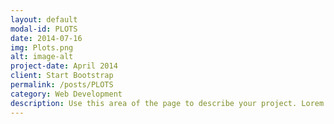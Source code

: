 ```yaml
---
layout: default
modal-id: PLOTS 
date: 2014-07-16
img: Plots.png
alt: image-alt
project-date: April 2014
client: Start Bootstrap
permalink: /posts/PLOTS
category: Web Development
description: Use this area of the page to describe your project. Lorem ipsum dolor sit amet, consectetur adipisicing elit. Mollitia neque assumenda ipsam nihil, molestias magnam, recusandae quos quis inventore quisquam velit asperiores, vitae? Reprehenderit soluta, eos quod consequuntur itaque. Nam.
---
```


